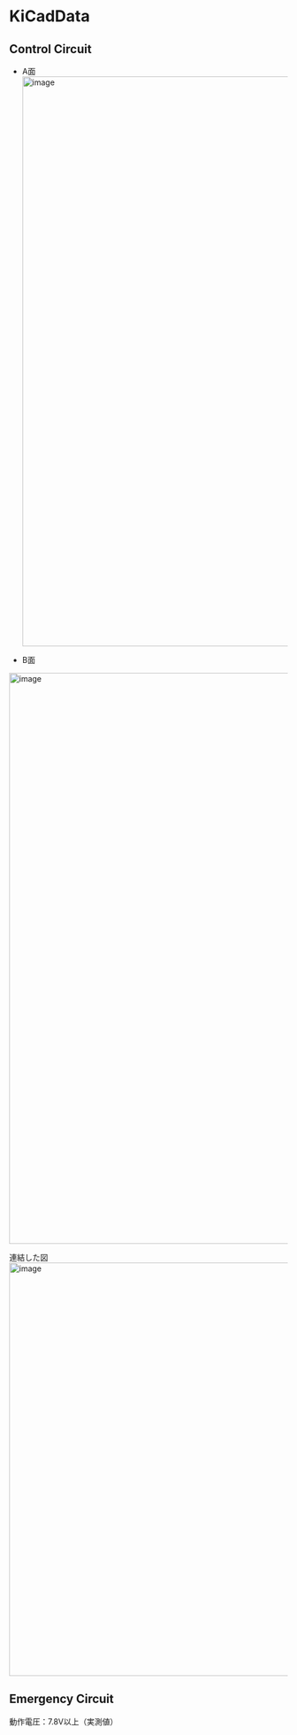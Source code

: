 # KiCadData

## Control Circuit<br>
- A面<br>
<img width="1918" height="1030" alt="image" src="https://github.com/user-attachments/assets/b73082a3-c817-4c5a-addd-7a4b30cab1d8" /><br>

- B面<br>
<img width="1915" height="1032" alt="image" src="https://github.com/user-attachments/assets/4e047236-31d3-483e-b30c-948749611441" />

連結した図
<img width="936" height="747" alt="image" src="https://github.com/user-attachments/assets/1804f548-a270-4c0e-81fb-ce274f8a9aeb" /><br>

## Emergency Circuit<br>
動作電圧：7.8V以上（実測値）

